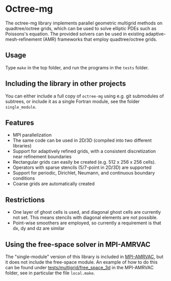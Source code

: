 Octree-mg
==

The octree-mg library implements parallel geometric multigrid methods on
quadtree/octree grids, which can be used to solve elliptic PDEs such as
Poissons's equation. The provided solvers can be used in existing
adaptive-mesh-refinement (AMR) frameworks that employ quadtree/octree grids.

## Usage

Type `make` in the top folder, and run the programs in the `tests` folder.

## Including the library in other projects

You can either include a full copy of `octree-mg` using e.g. git submodules of subtrees, or include it as a single Fortran module, see the folder `single_module`.

## Features

* MPI parallelization
* The same code can be used in 2D/3D (compiled into two different libraries)
* Support for adaptively refined grids, with a consistent discretization near refinement boundaries
* Rectangular grids can easily be created (e.g. 512 x 256 x 256 cells).
* Operators with sparse stencils (5/7-point in 2D/3D) are supported
* Support for periodic, Dirichlet, Neumann, and continuous boundary conditions
* Coarse grids are automatically created

## Restrictions

* One layer of ghost cells is used, and diagonal ghost cells are currently not set. This
  means stencils with diagonal elements are not possible.
* Point-wise smoothers are employed, so currently a requirement is that dx, dy and dz are similar

## Using the free-space solver in MPI-AMRVAC

The "single-module" version of this library is included in [MPI-AMRVAC](http://amrvac.org/), but it does not include the free-space module. An example of how to do this can be found under [tests/multigrid/free_space_3d](https://github.com/amrvac/amrvac/tree/master/tests/multigrid/free_space_3d) in the MPI-AMRVAC folder, see in particular the file `local.make`.
